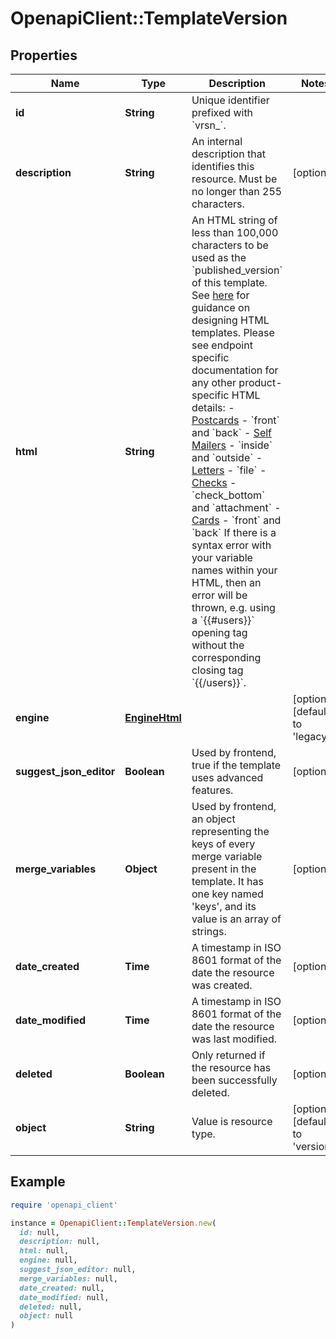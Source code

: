 # OpenapiClient::TemplateVersion

## Properties

| Name | Type | Description | Notes |
| ---- | ---- | ----------- | ----- |
| **id** | **String** | Unique identifier prefixed with &#x60;vrsn_&#x60;. |  |
| **description** | **String** | An internal description that identifies this resource. Must be no longer than 255 characters.  | [optional] |
| **html** | **String** | An HTML string of less than 100,000 characters to be used as the &#x60;published_version&#x60; of this template. See [here](#section/HTML-Examples) for guidance on designing HTML templates. Please see endpoint specific documentation for any other product-specific HTML details: - [Postcards](https://docs.lob.com/#tag/Postcards/operation/postcard_create) - &#x60;front&#x60; and &#x60;back&#x60; - [Self Mailers](https://docs.lob.com/#tag/Self-Mailers/operation/self_mailer_create) - &#x60;inside&#x60; and &#x60;outside&#x60; - [Letters](https://docs.lob.com/#tag/Letters/operation/letter_create) - &#x60;file&#x60; - [Checks](https://docs.lob.com/#tag/Checks/operation/check_create) - &#x60;check_bottom&#x60; and &#x60;attachment&#x60; - [Cards](https://docs.lob.com/#tag/Cards/operation/card_create) - &#x60;front&#x60; and &#x60;back&#x60;  If there is a syntax error with your variable names within your HTML, then an error will be thrown, e.g. using a &#x60;{{#users}}&#x60; opening tag without the corresponding closing tag &#x60;{{/users}}&#x60;.  |  |
| **engine** | [**EngineHtml**](EngineHtml.md) |  | [optional][default to &#39;legacy&#39;] |
| **suggest_json_editor** | **Boolean** | Used by frontend, true if the template uses advanced features.  | [optional] |
| **merge_variables** | **Object** | Used by frontend, an object representing the keys of every merge variable present in the template. It has one key named &#39;keys&#39;, and its value is an array of strings.  | [optional] |
| **date_created** | **Time** | A timestamp in ISO 8601 format of the date the resource was created. | [optional] |
| **date_modified** | **Time** | A timestamp in ISO 8601 format of the date the resource was last modified. | [optional] |
| **deleted** | **Boolean** | Only returned if the resource has been successfully deleted. | [optional] |
| **object** | **String** | Value is resource type. | [optional][default to &#39;version&#39;] |

## Example

```ruby
require 'openapi_client'

instance = OpenapiClient::TemplateVersion.new(
  id: null,
  description: null,
  html: null,
  engine: null,
  suggest_json_editor: null,
  merge_variables: null,
  date_created: null,
  date_modified: null,
  deleted: null,
  object: null
)
```


